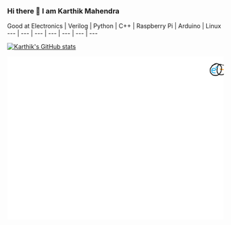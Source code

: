 ### Hi there 👋 I am Karthik Mahendra

Good at 
Electronics | Verilog | Python | C++ | Raspberry Pi | Arduino | Linux
---         | ---     | ---    | --- | ---          | ---     | ---  



<!--[![GitHub Streak](https://github-readme-streak-stats.herokuapp.com/?user=ikarthikmb)](https://git.io/streak-stats)-->
[![Karthik's GitHub stats](https://github-readme-stats.vercel.app/api?username=ikarthikmb)](https://github.com/ikarthikmb/github-readme-stats)

![electron](https://raw.githubusercontent.com/Ikarthikmb/ikarthikmb/main/media/electron_rand01.GIF)

<!--
**Ikarthikmb/ikarthikmb** is a ✨ _special_ ✨ repository because its `README.md` (this file) appears on your GitHub profile.

Here are some ideas to get you started:


- 🔭 I’m currently working on ...
- 🌱 I’m currently learning cell design with Magic
- 👯 I’m looking to collaborate on ...
- 🤔 I’m looking for help with ...
- 💬 Ask me about ...
- 📫 How to reach me: ...
- 😄 Pronouns: ...
- ⚡ Fun fact: ...
-->

